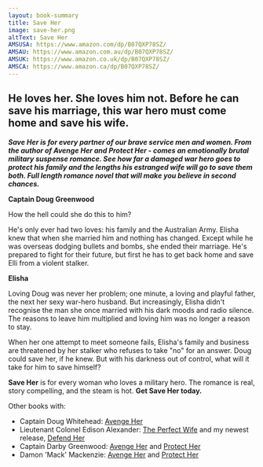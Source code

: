 ```yaml
---
layout: book-summary
title: Save Her
image: save-her.png
altText: Save Her
AMSUSA: https://www.amazon.com/dp/B07QXP78SZ/
AMSAU: https://www.amazon.com.au/dp/B07QXP78SZ/
AMSUK: https://www.amazon.co.uk/dp/B07QXP78SZ/
AMSCA: https://www.amazon.ca/dp/B07QXP78SZ/
---
```


## He loves her. She loves him not. Before he can save his marriage, this war hero must come home and save his wife.

**_Save Her is for every partner of our brave service men and women. From the author of Avenge Her and Protect Her - comes an emotionally brutal military suspense romance. See how far a damaged war hero goes to protect his family and the lengths his estranged wife will go to save them both. Full length romance novel that will make you believe in second chances._**

**Captain Doug Greenwood** 

How the hell could she do this to him?

He's only ever had two loves: his family and the Australian Army. Elisha knew that when she married him and nothing has changed. Except while he was overseas dodging bullets and bombs, she ended their marriage. He's prepared to fight for their future, but first he has to get back home and save Elli from a violent stalker.

**Elisha**

Loving Doug was never her problem; one minute, a loving and playful father, the next her sexy war-hero husband. But increasingly, Elisha didn't recognise the man she once married with his dark moods and radio silence. The reasons to leave him multiplied and loving him was no longer a reason to stay. 

When her one attempt to meet someone fails, Elisha's family and business are threatened by her stalker who refuses to take "no" for an answer. Doug could save her, if he knew. But with his darkness out of control, what will it take for him to save himself?


**Save Her** is for every woman who loves a military hero. The romance is real, story compelling, and the steam is hot. **Get Save Her today.**

Other books with:
- Captain Doug Whitehead: [Avenge Her](https://www.amazon.com/dp/B07J1V9GV8/ "Avenge Her")
- Lieutenant Colonel Edison Alexander: [The Perfect Wife](https://www.amazon.com/gp/product/B07NBKTXY9/ "The Perfect Wife") and my newest release, [Defend Her](https://www.amazon.com/dp/B07TSTD7N3/ "Defend Her")
- Captain Darby Greenwood: [Avenge Her](https://www.amazon.com/dp/B07J1V9GV8/ "Avenge Her") and [Protect Her](https://www.amazon.com/dp/B07J429XPV/ "Protect Her") 
- Damon 'Mack' Mackenzie: [Avenge Her](https://www.amazon.com/dp/B07J1V9GV8/ "Avenge Her") and [Protect Her](https://www.amazon.com/dp/B07J429XPV/ "Protect Her") 

